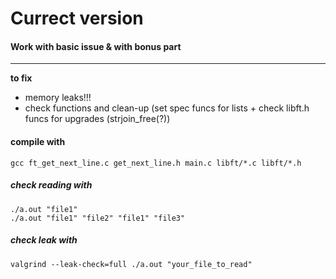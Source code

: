 # Currect version
#### Work with basic issue & with bonus part
---

**to fix**
* memory leaks!!! 
* check functions and clean-up (set spec funcs for lists + check libft.h funcs for upgrades (strjoin_free(?))


#### compile with
  
    gcc ft_get_next_line.c get_next_line.h main.c libft/*.c libft/*.h

##### check reading with

	./a.out "file1"
	./a.out "file1" "file2" "file1" "file3"

##### check leak with
	
	valgrind --leak-check=full ./a.out "your_file_to_read"

